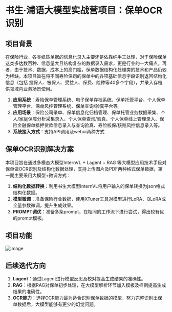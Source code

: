 # 书生·浦语大模型实战营项目：保单OCR识别

## 项目背景
在保险行业，各类纸质单据的信息化录入主要还是依靠纯手工处理，对于保险保单这类多达数百种、信息量大且结构复杂的数据录入需求，更是行业的一大痛点。再者，由于技术、数据、成本上的高门槛，保单数据结构化处理类的技术和产品仍较为稀缺。本项目旨在将不同寿险保司的保单中的各项基础信息字段识别返回结构化信息（包括 投保人、被保人、受益人、保费、险种等40多个字段），并录入存档供领域内业务场景使用。

1. **应用系统**：寿险保单管理系统、电子保单存档系统、保单托管平台、个人保单管理平台、保单风控管理系统、保单查询/验真平台等。
2. **应用场景**：保险公司录单、保单信息化归档管理、保单托管业务数据采集、个人/家庭保障分析采集录入、个人保单查询/验真、个人保单线上管理录入、保险金融保单抵押贷款信息录入与查询验真、寿险核保/核赔风控信息录入等。
3. **系统接入方式**：支持API调用及webui两种方式

## 保单OCR识别解决方案 
本项目旨在通过多模态大模型InternVL + Lagent + RAG 等大模型应用技术手段对保单做OCR识别及结构化数据处理，支持上传图片及PDF两种格式保单数据，第一期主要采用大模型+微调方式：

1. **结构化数据转换**：利用书生大模型InternVL将用户输入的保单转换为json格式结构化数据。
2. **模型微调**：准备保险行业数据，使用XTuner工具对模型进行LoRA、QLoRA或全量参数微调，提升生成效果。
3. **PROMPT调优**：准备多条prompt，在相同的工作流下进行尝试，得出较有优的prompt模板。

## 项目功能

![image](https://github.com/user-attachments/assets/9527fd65-09cd-4e9e-9bf1-d5d6643a48ef)




## 后续迭代方向
1. **Lagent**：通过Lagent进行模型反思及校对提高生成结果的准确性。
2. **RAG**：根据RAG对保单初步处理，在大模型解析环节加入模板及样例提高生成结果的准确性。
3. **OCR能力**：选择OCR能力最为适合识别保单数据的模型，努力完整识别出保单数据后，大模型能够有更少的幻觉问题。

